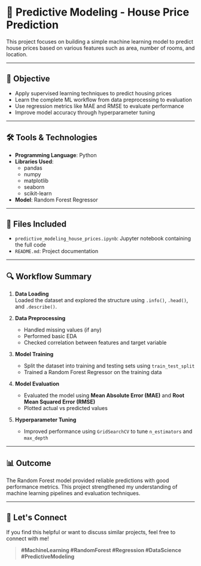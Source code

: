 # 🧠 Predictive Modeling - House Price Prediction

This project focuses on building a simple machine learning model to predict house prices based on various features such as area, number of rooms, and location.

---

## 📌 Objective

- Apply supervised learning techniques to predict housing prices
- Learn the complete ML workflow from data preprocessing to evaluation
- Use regression metrics like MAE and RMSE to evaluate performance
- Improve model accuracy through hyperparameter tuning

---

## 🛠️ Tools & Technologies

- **Programming Language**: Python  
- **Libraries Used**: 
  - pandas
  - numpy
  - matplotlib
  - seaborn
  - scikit-learn  
- **Model**: Random Forest Regressor

---

## 📁 Files Included

- `predictive_modeling_house_prices.ipynb`: Jupyter notebook containing the full code
- `README.md`: Project documentation

---

## 🔍 Workflow Summary

1. **Data Loading**  
   Loaded the dataset and explored the structure using `.info()`, `.head()`, and `.describe()`.

2. **Data Preprocessing**  
   - Handled missing values (if any)  
   - Performed basic EDA  
   - Checked correlation between features and target variable  

3. **Model Training**  
   - Split the dataset into training and testing sets using `train_test_split`  
   - Trained a Random Forest Regressor on the training data  

4. **Model Evaluation**  
   - Evaluated the model using **Mean Absolute Error (MAE)** and **Root Mean Squared Error (RMSE)**  
   - Plotted actual vs predicted values

5. **Hyperparameter Tuning**  
   - Improved performance using `GridSearchCV` to tune `n_estimators` and `max_depth`

---

## 📊 Outcome

The Random Forest model provided reliable predictions with good performance metrics. This project strengthened my understanding of machine learning pipelines and evaluation techniques.

---

## 📢 Let's Connect

If you find this helpful or want to discuss similar projects, feel free to connect with me!

> **#MachineLearning #RandomForest #Regression #DataScience #PredictiveModeling**
